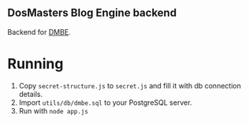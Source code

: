 ## DosMasters Blog Engine backend

Backend for [DMBE](https://github.com/mssc89/dmbe).

# Running 
1. Copy `secret-structure.js` to `secret.js` and fill it with db connection details.
2. Import `utils/db/dmbe.sql` to your PostgreSQL server.
3. Run with `node app.js` 
